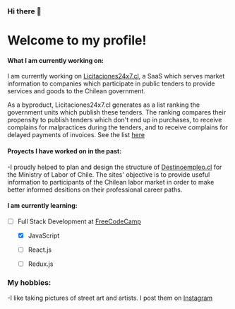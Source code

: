 ### Hi there 👋

<!--
**andresmascl/andresmascl** is a ✨ _special_ ✨ repository because its `README.md` (this file) appears on your GitHub profile.

Here are some ideas to get you started:

- 🔭 I’m currently working on ...
- 🌱 I’m currently learning ...
- 👯 I’m looking to collaborate on ...
- 🤔 I’m looking for help with ...
- 💬 Ask me about ...
- 📫 How to reach me: ...
- 😄 Pronouns: ...
- ⚡ Fun fact: ...
-->

# Welcome to my profile!




#### What I am currently working on:

I am currently working on [Licitaciones24x7.cl](https://licitaciones24x7.cl), a SaaS which serves market information to companies which participate in public tenders to provide services and goods to the Chilean government.

As a byproduct, Licitaciones24x7.cl generates as a list ranking the government units which publish these tenders.  The ranking compares their propensity to publish tenders which don't end up in purchases, to receive complains for malpractices during the tenders, and to receive complains for delayed payments of invoices.  See the list [here](https://info.licitaciones24x7.cl/demandantes-del-estado)




#### Proyects I have worked on in the past:
-I proudly helped to plan and design the structure of [Destinoempleo.cl](https://destinoempleo.cl) for the Ministry of Labor of Chile.  The sites' objective is to provide useful information to participants of the Chilean labor market in order to make better informed desitions on their professional career paths.


#### I am currently learning:
- [ ] Full Stack Development at [FreeCodeCamp](https://freecodecamp.org)
    - [x] JavaScript
    - [ ] React.js
    - [ ] Redux.js


### My hobbies:
-I like taking pictures of street art and artists.  I post them on [Instagram](https://www.instagram.com/fotocondriacoterminal/)
